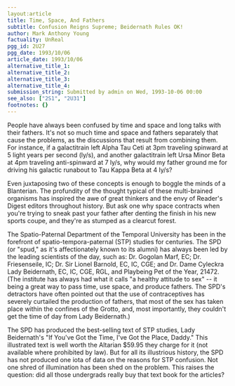 ```yaml
---
layout:article
title: Time, Space, And Fathers
subtitle: Confusion Reigns Supreme; Beidernath Rules OK!
author: Mark Anthony Young
factuality: UnReal
pgg_id: 2U27
pgg_date: 1993/10/06
article_date: 1993/10/06
alternative_title_1: 
alternative_title_2: 
alternative_title_3: 
alternative_title_4: 
submission_string: Submitted by admin on Wed, 1993-10-06 00:00
see_also: ["2S1", "2U31"]
footnotes: {}
---
```

<div>
<p>People have always been confused by time and space and long talks with their fathers. It's not so much time and space and fathers separately that cause the problems, as the discussions that result from combining them. For instance, if a galactitrain left Alpha Tau Ceti at 3pm traveling spinward at 5 light years per second (ly/s), and another galactitrain left Ursa Minor Beta at 4pm traveling anti-spinward at 7 ly/s, why would my father ground me for driving his galactic runabout to Tau Kappa Beta at 4 ly/s?</p>
<p>Even juxtaposing two of these concepts is enough to boggle the minds of a Blanterian. The profundity of the thought typical of these multi-brained organisms has inspired the awe of great thinkers and the envy of Reader's Digest editors throughout history. But ask one why space contracts when you're trying to sneak past your father after denting the finish in his new sports coupe, and they're as stumped as a clearcut forest.</p>
<p>The Spatio-Paternal Department of the Temporal University has been in the forefront of spatio-tempora-paternal (STP) studies for centuries. The SPD (or "spud," as it's affectionately known to its alumni) has always been led by the leading scientists of the day, such as: Dr. Gogolan Marf, EC; Dr. Friesenseile, IC; Dr. Sir Lionel Barnold, EC, IC, CGE; and Dr. Dame Cyleckra Lady Beidernath, EC, IC, CGE, RGL, and Playbeing Pet of the Year, 21472. (The institute has always had what it calls "a healthy attitude to sex" -- it being a great way to pass time, use space, and produce fathers. The SPD's detractors have often pointed out that the use of contraceptives has severely curtailed the production of fathers, that most of the sex has taken place within the confines of the Grotto, and, most importantly, they couldn't get the time of day from Lady Beidernath.)</p>
<p>The SPD has produced the best-selling text of STP studies, Lady Beidernath's "If You've Got the Time, I've Got the Place, Daddy." This illustrated text is well worth the Altarian $59.95 they charge for it (not available where prohibited by law). But for all its illustrious history, the SPD has not produced one iota of data on the reasons for STP confusion. Not one shred of illumination has been shed on the problem. This raises the question: did all those undergrads really buy that text book for the articles?</p>
</div>
